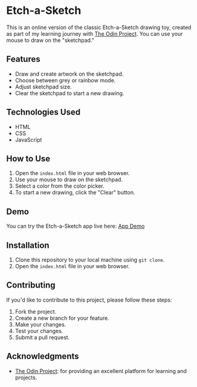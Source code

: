 # Etch-a-Sketch

This is an online version of the classic Etch-a-Sketch drawing toy, created as part of my learning journey with [The Odin Project](https://www.theodinproject.com/). You can use your mouse to draw on the "sketchpad."

## Features

- Draw and create artwork on the sketchpad.
- Choose between grey or rainbow mode.
- Adjust sketchpad size.
- Clear the sketchpad to start a new drawing.

## Technologies Used

- HTML
- CSS
- JavaScript

## How to Use

1. Open the `index.html` file in your web browser.
2. Use your mouse to draw on the sketchpad.
3. Select a color from the color picker.
5. To start a new drawing, click the "Clear" button.

## Demo

You can try the Etch-a-Sketch app live here: [App Demo](https://ruisinhofilipe.github.io/etch-a-sketch/)

## Installation

1. Clone this repository to your local machine using `git clone`.
2. Open the `index.html` file in your web browser.

## Contributing

If you'd like to contribute to this project, please follow these steps:

1. Fork the project.
2. Create a new branch for your feature.
3. Make your changes.
4. Test your changes.
5. Submit a pull request.

## Acknowledgments

- [The Odin Project](https://www.theodinproject.com/): for providing an excellent platform for learning and projects.

